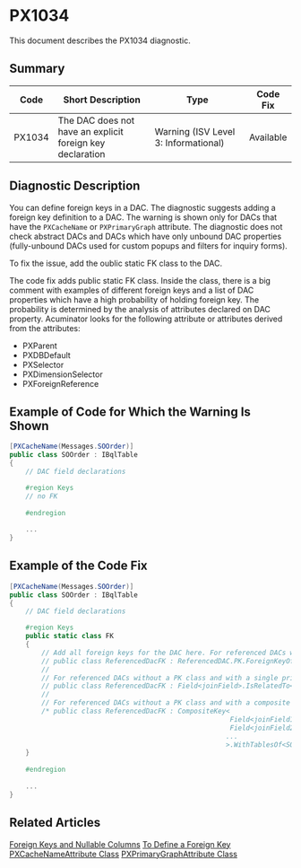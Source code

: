# PX1034
This document describes the PX1034 diagnostic.

## Summary

| Code   | Short Description                                 | Type  | Code Fix    | 
| ------ | ------------------------------------------------- | ----- | ----------- | 
| PX1034 | The DAC does not have an explicit foreign key declaration | Warning (ISV Level 3: Informational) | Available | 

## Diagnostic Description
You can define foreign keys in a DAC. The diagnostic suggests adding a foreign key definition to a DAC. The warning is shown only for DACs that have the `PXCacheName` or `PXPrimaryGraph` attribute.
The diagnostic does not check abstract DACs and DACs which have only unbound DAC properties (fully-unbound DACs used for custom popups and filters for inquiry forms).

To fix the issue, add the oublic static FK class to the DAC.

The code fix adds public static FK class. Inside the class, there is a big comment with examples of different foreign keys and a list of DAC properties which have a high probability of holding foreign key. The probability is determined by the analysis of attributes declared on DAC property. Acuminator looks for the following attribute or attributes derived from the attributes:
 - PXParent
 - PXDBDefault
 - PXSelector
 - PXDimensionSelector
 - PXForeignReference

## Example of Code for Which the Warning Is Shown

```C#
[PXCacheName(Messages.SOOrder)]
public class SOOrder : IBqlTable
{
	// DAC field declarations

	#region Keys
	// no FK
	
	#endregion
	
	...
}
```

## Example of the Code Fix

```C#
[PXCacheName(Messages.SOOrder)]
public class SOOrder : IBqlTable
{
	// DAC field declarations

	#region Keys
	public static class FK
	{
		// Add all foreign keys for the DAC here. For referenced DACs with a PK class, you can use the following template:
		// public class ReferencedDacFK : ReferencedDAC.PK.ForeignKeyOf<SOOrder>.By<joinField1, joinFields, ...> { }
		//
		// For referenced DACs without a PK class and with a single primary key field, you can use the following template:
		// public class ReferencedDacFK : Field<joinField>.IsRelatedTo<ReferencedDAC.keyField>.AsSimpleKey.WithTablesOf<ReferencedDAC, SOOrder> { }
		//
		// For referenced DACs without a PK class and with a composite primary key, you can use the following template:
		/* public class ReferencedDacFK : CompositeKey<
													   Field<joinField1>.IsRelatedTo<ReferencedDAC.keyField1>,
													   Field<joinField2>.IsRelatedTo<ReferencedDAC.keyField2>,
													  ...
													  >.WithTablesOf<SOOrder, SOOrder> { } */
	}
	
	#endregion
	
	...
}
```

## Related Articles

[Foreign Keys and Nullable Columns](https://help.acumatica.com/(W(12))/Help?ScreenId=ShowWiki&pageid=8da9e9c6-ebbf-409a-b43d-a13d2081a62e)
[To Define a Foreign Key](https://help.acumatica.com/(W(11))/Help?ScreenId=ShowWiki&pageid=20b9a017-ff40-42b7-843c-94f2fced764e)
[PXCacheNameAttribute Class](https://help.acumatica.com/(W(9))/Help?ScreenId=ShowWiki&pageid=6e89e21c-b8f4-a16b-d741-2d6e483e9f65)
[PXPrimaryGraphAttribute Class](https://help.acumatica.com/(W(10))/Help?ScreenId=ShowWiki&pageid=1dceb511-4e98-3700-7d7f-231688a7ac74)
